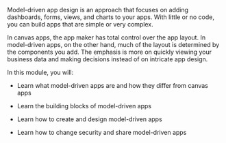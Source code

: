 Model-driven app design is an approach that focuses on adding dashboards, forms,
views, and charts to your apps. With little or no code, you can build apps that
are simple or very complex.

In canvas apps, the app maker has total control over the app layout. In
model-driven apps, on the other hand, much of the layout is determined by the
components you add. The emphasis is more on quickly viewing your business data
and making decisions instead of on intricate app design.

In this module, you will:

-   Learn what model-driven apps are and how they differ from canvas apps

-   Learn the building blocks of model-driven apps

-   Learn how to create and design model-driven apps

-   Learn how to change security and share model-driven apps
